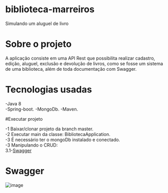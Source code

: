 <h1> biblioteca-marreiros </h1>
Simulando um aluguel de livro

# Sobre o projeto
A aplicação consiste em uma API Rest que possibilita realizar cadastro, edição, aluguel, 
exclusão e devolução de livros, como se fosse um sistema de uma biblioteca,
além de toda documentação com Swagger.


# Tecnologias usadas

-Java 8<br>
-Spring-boot.
-MongoDb.
-Maven.

#Executar projeto

-1 Baixar/clonar projeto da branch master.   
-2 Executar main da classe: BibliotecaApplication.<br>
-3 É necessário ter o mongoDb instalado e conectado.  
-3 Manipulando o CRUD:  
   3.1-[Swagger ](http://localhost:8080/swagger-ui.html)

# Swagger
![image](https://user-images.githubusercontent.com/47301716/177018211-cb664956-aab0-40c7-b841-d4822710010f.png)
